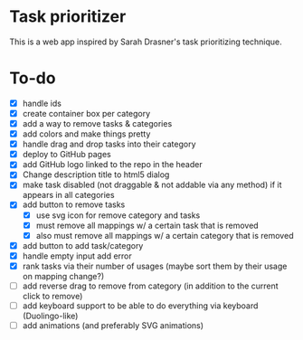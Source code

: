 # Task prioritizer

This is a web app inspired by Sarah Drasner's task prioritizing technique.

# To-do

- [x] handle ids
- [x] create container box per category
- [x] add a way to remove tasks & categories
- [x] add colors and make things pretty
- [x] handle drag and drop tasks into their category
- [x] deploy to GitHub pages
- [x] add GitHub logo linked to the repo in the header
- [x] Change description title to html5 dialog
- [x] make task disabled (not draggable & not addable via any method) if it appears in all categories
- [x] add button to remove tasks
  - [x] use svg icon for remove category and tasks
  - [x] must remove all mappings w/ a certain task that is removed
  - [x] also must remove all mappings w/ a certain category that is removed
- [x] add button to add task/category
- [x] handle empty input add error
- [x] rank tasks via their number of usages (maybe sort them by their usage on mapping change?)
- [ ] add reverse drag to remove from category (in addition to the current click to remove)
- [ ] add keyboard support to be able to do everything via keyboard (Duolingo-like)
- [ ] add animations (and preferably SVG animations)
